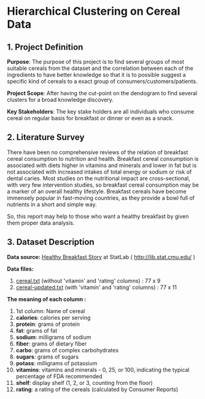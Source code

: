 # Hierarchical Clustering on Cereal Data

## 1. Project Definition
**Purpose**:
The purpose of this project is to find several groups of most suitable cereals from the dataset and the 
correlation between each of the ingredients to have better knowledge so that it is to possible suggest 
a specific kind of cereals to a exact group of consumers/customers/patients.

**Project Scope**: After having the cut-point on the dendogram to find several clusters for a broad 
knowledge discovery.

**Key Stakeholders**: The key stake holders are all individuals who consume cereal on regular basis for 
breakfast or dinner or even as a snack.

## 2. Literature Survey
There have been no comprehensive reviews of the relation of breakfast cereal consumption to nutrition 
and health. Breakfast cereal consumption is associated with diets higher in vitamins and minerals and 
lower in fat but is not associated with increased intakes of total energy or sodium or risk of dental caries. 
Most studies on the nutritional impact are cross-sectional, with very few intervention studies, so 
breakfast cereal consumption may be a marker of an overall healthy lifestyle. Breakfast cereals have 
become immensely popular in fast-moving countries, as they provide a bowl full of nutrients in a short 
and simple way.

So, this report may help to those who want a healthy breakfast by given them proper data analysis.

## 3. Dataset Description

**Data source:** [Healthy Breakfast Story](https://dasl.datadescription.com//Stories/HealthyBreakfast.html) at StatLab ( http://lib.stat.cmu.edu/ ) 

**Data files:** 
1. [cereal.txt](https://www.cs.umd.edu/hcil/hce/examples/cereal/cereal.txt) (without 'vitamin' and 'rating' columns) : 77 x 9
2. [cereal-updated.txt](https://www.cs.umd.edu/hcil/hce/examples/cereal/cereal-updated.txt) (with 'vitamin' and 'rating' columns) : 77 x 11

**The meaning of each column :**
1. 1st column: Name of cereal
2. **calories**: calories per serving
3. **protein**: grams of protein
3. **fat**: grams of fat
4. **sodium**: milligrams of sodium
5. **fiber**: grams of dietary fiber
6. **carbo**: grams of complex carbohydrates
7. **sugars**: grams of sugars
8. **potass**: milligrams of potassium
9. **vitamins**: vitamins and minerals - 0, 25, or 100, indicating the typical percentage of FDA recommended
10. **shelf**: display shelf (1, 2, or 3, counting from the floor)
11. **rating**: a rating of the cereals (calculated by Consumer Reports)
